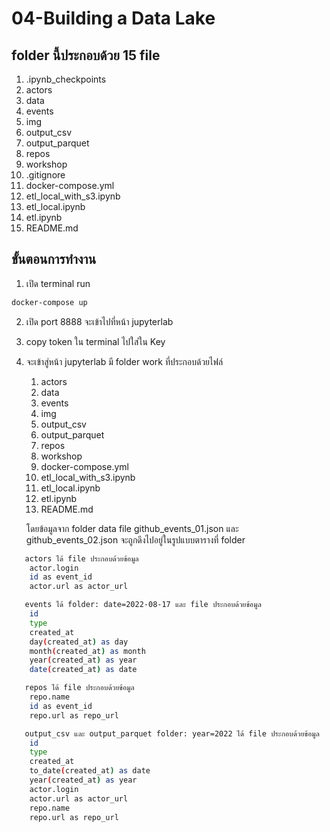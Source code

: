 # 04-Building a Data Lake
## folder นี้ประกอบด้วย 15 file

1. .ipynb_checkpoints
2. actors
3. data
4. events
5. img
6. output_csv
7. output_parquet
8. repos
9. workshop
10. .gitignore
11. docker-compose.yml
12. etl_local_with_s3.ipynb
13. etl_local.ipynb
14. etl.ipynb
15. README.md

## ขั้นตอนการทำงาน

1. เปิด terminal run

```sh
docker-compose up
```
2. เปิด port 8888 จะเข้าไปที่หน้า jupyterlab 
3. copy token ใน terminal ไปใส่ใน Key
4. จะเข้าสู่หน้า jupyterlab มี folder work ที่ประกอบด้วยไฟล์
    1. actors
    2. data
    3. events
    4. img
    5. output_csv
    6. output_parquet
    7. repos
    8. workshop
    9. docker-compose.yml
    10. etl_local_with_s3.ipynb
    11. etl_local.ipynb
    12. etl.ipynb
    13. README.md
   

   โดยข้อมูลจาก folder data file github_events_01.json และ github_events_02.json จะถูกดึงไปอยู่ในรูปแบบตารางที่ folder 
```sh
   actors ได้ file ประกอบด้วยข้อมูล
    actor.login
    id as event_id
    actor.url as actor_url
```
```sh  
   events ได้ folder: date=2022-08-17 และ file ประกอบด้วยข้อมูล
    id
    type
    created_at
    day(created_at) as day
    month(created_at) as month
    year(created_at) as year
    date(created_at) as date
```
```sh 
   repos ได้ file ประกอบด้วยข้อมูล
    repo.name
    id as event_id
    repo.url as repo_url
```
```sh   
   output_csv และ output_parquet folder: year=2022 ได้ file ประกอบด้วยข้อมูล
    id
    type
    created_at
    to_date(created_at) as date
    year(created_at) as year
    actor.login
    actor.url as actor_url
    repo.name
    repo.url as repo_url
```